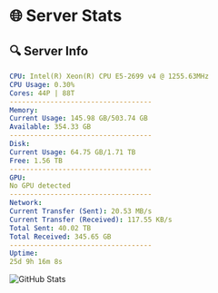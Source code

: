 # 🌐 Server Stats
## 🔍 Server Info
```yaml
CPU: Intel(R) Xeon(R) CPU E5-2699 v4 @ 1255.63MHz
CPU Usage: 0.30%
Cores: 44P | 88T
-----------------------------------
Memory:
Current Usage: 145.98 GB/503.74 GB
Available: 354.33 GB
-----------------------------------
Disk:
Current Usage: 64.75 GB/1.71 TB
Free: 1.56 TB
-----------------------------------
GPU:
No GPU detected
-----------------------------------
Network:
Current Transfer (Sent): 20.53 MB/s
Current Transfer (Received): 117.55 KB/s
Total Sent: 40.02 TB
Total Received: 345.65 GB
-----------------------------------
Uptime:
25d 9h 16m 8s
```
![GitHub Stats](https://img.shields.io/badge/Updated-2025-04-02_06:38:57-blue)